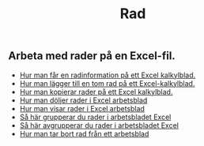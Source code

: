 ﻿---
title: Rad
second_title: Aspose.Cells Cloud Documen
type: docs
url: /sv/rows/
aliases: [/working-with-rows/]
keywords: Working with rows on an Excel file
description: Aspose.Cells Cloud REST API stöder att arbeta med rader på en Excel-fil. SDK stöder olika utvecklingsspråk. De inkluderar Android, C#, Go, Java, NodeJS, Perl, PHP, Python, Ruby och swift
weight: 100
---
## Arbeta med rader på en Excel-fil.

- [Hur man får en radinformation på ett Excel kalkylblad.](/cells/sv/rows/get/row/)
- [Hur man lägger till en tom rad på ett Excel-kalkylblad.](/cells/sv/rows/add/row/)
- [Hur man kopierar rader på ett Excel kalkylblad.](/cells/sv/rows/copy/)
- [Hur man döljer rader i Excel arbetsblad](/cells/sv/rows/hide/)
- [Hur man visar rader i Excel arbetsblad](/cells/sv/rows/unhide/)
- [Så här grupperar du rader i arbetsbladet Excel](/cells/sv/rows/group/)
- [Så här avgrupperar du rader i arbetsbladet Excel](/cells/sv/rows/ungroup/)
- [Hur man tar bort rad från ett arbetsblad](/cells/sv/rows/delete/)

